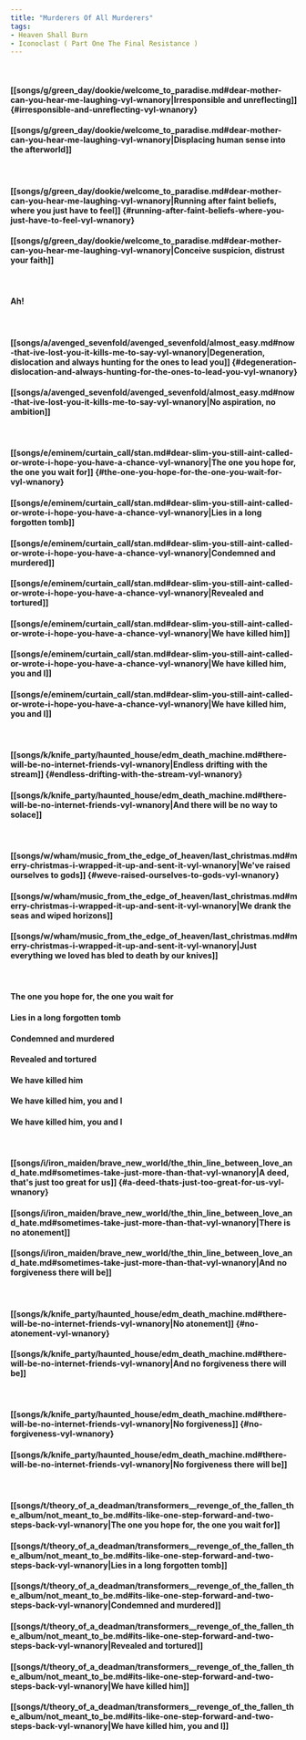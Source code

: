 ```yaml
---
title: "Murderers Of All Murderers"
tags:
- Heaven Shall Burn
- Iconoclast ( Part One The Final Resistance )
---
```

&nbsp;
#### [[songs/g/green_day/dookie/welcome_to_paradise.md#dear-mother-can-you-hear-me-laughing-vyl-wnanory|Irresponsible and unreflecting]] {#irresponsible-and-unreflecting-vyl-wnanory}
#### [[songs/g/green_day/dookie/welcome_to_paradise.md#dear-mother-can-you-hear-me-laughing-vyl-wnanory|Displacing human sense into the afterworld]]
&nbsp;
#### [[songs/g/green_day/dookie/welcome_to_paradise.md#dear-mother-can-you-hear-me-laughing-vyl-wnanory|Running after faint beliefs, where you just have to feel]] {#running-after-faint-beliefs-where-you-just-have-to-feel-vyl-wnanory}
#### [[songs/g/green_day/dookie/welcome_to_paradise.md#dear-mother-can-you-hear-me-laughing-vyl-wnanory|Conceive suspicion, distrust your faith]]
&nbsp;
#### Ah!
&nbsp;
#### [[songs/a/avenged_sevenfold/avenged_sevenfold/almost_easy.md#now-that-ive-lost-you-it-kills-me-to-say-vyl-wnanory|Degeneration, dislocation and always hunting for the ones to lead you]] {#degeneration-dislocation-and-always-hunting-for-the-ones-to-lead-you-vyl-wnanory}
#### [[songs/a/avenged_sevenfold/avenged_sevenfold/almost_easy.md#now-that-ive-lost-you-it-kills-me-to-say-vyl-wnanory|No aspiration, no ambition]]
&nbsp;
#### [[songs/e/eminem/curtain_call/stan.md#dear-slim-you-still-aint-called-or-wrote-i-hope-you-have-a-chance-vyl-wnanory|The one you hope for, the one you wait for]] {#the-one-you-hope-for-the-one-you-wait-for-vyl-wnanory}
#### [[songs/e/eminem/curtain_call/stan.md#dear-slim-you-still-aint-called-or-wrote-i-hope-you-have-a-chance-vyl-wnanory|Lies in a long forgotten tomb]]
#### [[songs/e/eminem/curtain_call/stan.md#dear-slim-you-still-aint-called-or-wrote-i-hope-you-have-a-chance-vyl-wnanory|Condemned and murdered]]
#### [[songs/e/eminem/curtain_call/stan.md#dear-slim-you-still-aint-called-or-wrote-i-hope-you-have-a-chance-vyl-wnanory|Revealed and tortured]]
#### [[songs/e/eminem/curtain_call/stan.md#dear-slim-you-still-aint-called-or-wrote-i-hope-you-have-a-chance-vyl-wnanory|We have killed him]]
#### [[songs/e/eminem/curtain_call/stan.md#dear-slim-you-still-aint-called-or-wrote-i-hope-you-have-a-chance-vyl-wnanory|We have killed him, you and I]]
#### [[songs/e/eminem/curtain_call/stan.md#dear-slim-you-still-aint-called-or-wrote-i-hope-you-have-a-chance-vyl-wnanory|We have killed him, you and I]]
&nbsp;
#### [[songs/k/knife_party/haunted_house/edm_death_machine.md#there-will-be-no-internet-friends-vyl-wnanory|Endless drifting with the stream]] {#endless-drifting-with-the-stream-vyl-wnanory}
#### [[songs/k/knife_party/haunted_house/edm_death_machine.md#there-will-be-no-internet-friends-vyl-wnanory|And there will be no way to solace]]
&nbsp;
#### [[songs/w/wham/music_from_the_edge_of_heaven/last_christmas.md#merry-christmas-i-wrapped-it-up-and-sent-it-vyl-wnanory|We've raised ourselves to gods]] {#weve-raised-ourselves-to-gods-vyl-wnanory}
#### [[songs/w/wham/music_from_the_edge_of_heaven/last_christmas.md#merry-christmas-i-wrapped-it-up-and-sent-it-vyl-wnanory|We drank the seas and wiped horizons]]
#### [[songs/w/wham/music_from_the_edge_of_heaven/last_christmas.md#merry-christmas-i-wrapped-it-up-and-sent-it-vyl-wnanory|Just everything we loved has bled to death by our knives]]
&nbsp;
#### The one you hope for, the one you wait for
#### Lies in a long forgotten tomb
#### Condemned and murdered
#### Revealed and tortured
#### We have killed him
#### We have killed him, you and I
#### We have killed him, you and I
&nbsp;
#### [[songs/i/iron_maiden/brave_new_world/the_thin_line_between_love_and_hate.md#sometimes-take-just-more-than-that-vyl-wnanory|A deed, that's just too great for us]] {#a-deed-thats-just-too-great-for-us-vyl-wnanory}
#### [[songs/i/iron_maiden/brave_new_world/the_thin_line_between_love_and_hate.md#sometimes-take-just-more-than-that-vyl-wnanory|There is no atonement]]
#### [[songs/i/iron_maiden/brave_new_world/the_thin_line_between_love_and_hate.md#sometimes-take-just-more-than-that-vyl-wnanory|And no forgiveness there will be]]
&nbsp;
#### [[songs/k/knife_party/haunted_house/edm_death_machine.md#there-will-be-no-internet-friends-vyl-wnanory|No atonement]] {#no-atonement-vyl-wnanory}
#### [[songs/k/knife_party/haunted_house/edm_death_machine.md#there-will-be-no-internet-friends-vyl-wnanory|And no forgiveness there will be]]
&nbsp;
#### [[songs/k/knife_party/haunted_house/edm_death_machine.md#there-will-be-no-internet-friends-vyl-wnanory|No forgiveness]] {#no-forgiveness-vyl-wnanory}
#### [[songs/k/knife_party/haunted_house/edm_death_machine.md#there-will-be-no-internet-friends-vyl-wnanory|No forgiveness there will be]]
&nbsp;
#### [[songs/t/theory_of_a_deadman/transformers__revenge_of_the_fallen_the_album/not_meant_to_be.md#its-like-one-step-forward-and-two-steps-back-vyl-wnanory|The one you hope for, the one you wait for]]
#### [[songs/t/theory_of_a_deadman/transformers__revenge_of_the_fallen_the_album/not_meant_to_be.md#its-like-one-step-forward-and-two-steps-back-vyl-wnanory|Lies in a long forgotten tomb]]
#### [[songs/t/theory_of_a_deadman/transformers__revenge_of_the_fallen_the_album/not_meant_to_be.md#its-like-one-step-forward-and-two-steps-back-vyl-wnanory|Condemned and murdered]]
#### [[songs/t/theory_of_a_deadman/transformers__revenge_of_the_fallen_the_album/not_meant_to_be.md#its-like-one-step-forward-and-two-steps-back-vyl-wnanory|Revealed and tortured]]
#### [[songs/t/theory_of_a_deadman/transformers__revenge_of_the_fallen_the_album/not_meant_to_be.md#its-like-one-step-forward-and-two-steps-back-vyl-wnanory|We have killed him]]
#### [[songs/t/theory_of_a_deadman/transformers__revenge_of_the_fallen_the_album/not_meant_to_be.md#its-like-one-step-forward-and-two-steps-back-vyl-wnanory|We have killed him, you and I]]
